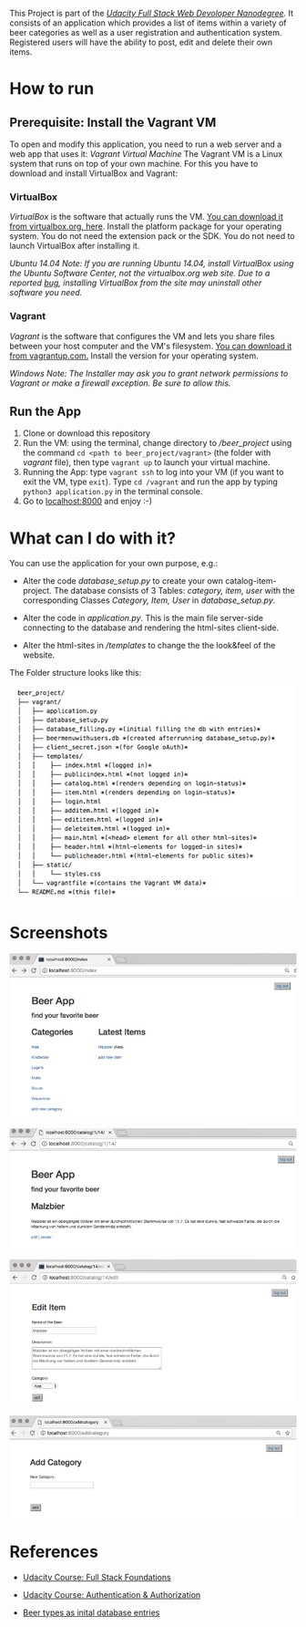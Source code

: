 
This Project is part of the *[Udacity Full Stack Web Devoloper Nanodegree](https://www.udacity.com/course/full-stack-web-developer-nanodegree--nd004).* It consists of an application which provides a list of items within a variety of beer categories as well as a user registration and authentication system. Registered users will have the ability to post, edit and delete their own items.

# How to run
## Prerequisite: Install the Vagrant VM
To open and modify this application, you need to run a web server and a web app that uses it: *Vagrant Virtual Machine* The Vagrant VM is a Linux system that runs on top of your own machine. For this you have to download and install VirtualBox and Vagrant:

### VirtualBox
*VirtualBox* is the software that actually runs the VM. [You can download it from virtualbox.org, here](https://www.virtualbox.org/wiki/Downloads). Install the platform package for your operating system. You do not need the extension pack or the SDK. You do not need to launch VirtualBox after installing it.

*Ubuntu 14.04 Note: If you are running Ubuntu 14.04, install VirtualBox using the Ubuntu Software Center, not the virtualbox.org web site. Due to a reported [bug](https://ubuntuforums.org/showthread.php?t=2227131), installing VirtualBox from the site may uninstall other software you need.*

### Vagrant
*Vagrant* is the software that configures the VM and lets you share files between your host computer and the VM's filesystem. [You can download it from vagrantup.com.](https://www.vagrantup.com/downloads.html) Install the version for your operating system.

*Windows Note: The Installer may ask you to grant network permissions to Vagrant or make a firewall exception. Be sure to allow this.*

## Run the App
1. Clone or download this repository
2. Run the VM: using the terminal, change directory to */beer_project* using the command `cd <path to beer_project/vagrant>` (the folder with *vagrant* file), then type `vagrant up` to launch your virtual machine.
3. Running the App: type `vagrant ssh` to log into your VM (if you want to exit the VM, type `exit`). Type `cd /vagrant` and run the app by typing `python3 application.py` in the terminal console. 
4. Go to [localhost:8000](http://localhost:8000) and enjoy :-)

# What can I do with it?
You can use the application for your own purpose, e.g.:

- Alter the code *database_setup.py* to create your own catalog-item-project. The database consists of 3 Tables: *category, item, user* with the corresponding Classes *Category, Item, User* in *database_setup.py*.

- Alter the code in *application.py*. This is the main file server-side connecting to the database and rendering the html-sites client-side.

- Alter the html-sites in */templates* to change the the look&feel of the website.

The Folder structure looks like this:

![image of folder_structure](images/folder_structure.png)

# Screenshots


![image of index.html](images/index.png)

![image of /item.html](images/item.png)

![image of /edit.html](images/edit.png)

![image of /addcategory.html](images/addcategory.png)


# References

- [Udacity Course: Full Stack Foundations](https://www.udacity.com/course/full-stack-foundations--ud088)

- [Udacity Course: Authentication & Authorization](https://www.udacity.com/course/authentication-authorization-oauth--ud330)

- [Beer types as inital database entries](http://www.thebeerstore.ca/beer-101/beer-types)


